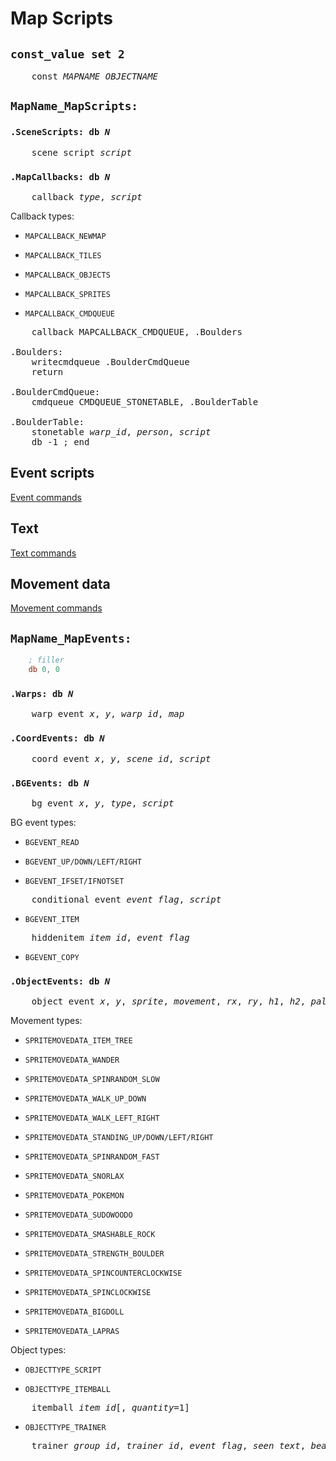# Map Scripts


## <code>const_value set 2</code>

<pre>
	const <i>MAPNAME</i>_<i>OBJECTNAME</i>
</pre>


## <code>MapName_MapScripts:</code>


### <code>.SceneScripts: db <i>N</i></code>

<pre>
	scene_script <i>script</i>
</pre>


### <code>.MapCallbacks: db <i>N</i></code>

<pre>
	callback <i>type</i>, <i>script</i>
</pre>

Callback types:

- `MAPCALLBACK_NEWMAP`

- `MAPCALLBACK_TILES`

- `MAPCALLBACK_OBJECTS`

- `MAPCALLBACK_SPRITES`

- `MAPCALLBACK_CMDQUEUE`

<pre>
	callback MAPCALLBACK_CMDQUEUE, .Boulders

.Boulders:
	writecmdqueue .BoulderCmdQueue
	return

.BoulderCmdQueue:
	cmdqueue CMDQUEUE_STONETABLE, .BoulderTable

.BoulderTable:
	stonetable <i>warp_id</i>, <i>person</i>, <i>script</i>
	db -1 ; end
</pre>


## Event scripts

[Event commands](event_commands.md)


## Text

[Text commands](text_commands.md)


## Movement data

[Movement commands](movement_commands.md)


## <code>MapName_MapEvents:</code>

```asm
	; filler
	db 0, 0
```


### <code>.Warps: db <i>N</i></code>

<pre>
	warp_event <i>x</i>, <i>y</i>, <i>warp_id</i>, <i>map</i>
</pre>


### <code>.CoordEvents: db <i>N</i></code>

<pre>
	coord_event <i>x</i>, <i>y</i>, <i>scene_id</i>, <i>script</i>
</pre>


### <code>.BGEvents: db <i>N</i></code>

<pre>
	bg_event <i>x</i>, <i>y</i>, <i>type</i>, <i>script</i>
</pre>

BG event types:

- `BGEVENT_READ`

- `BGEVENT_UP/DOWN/LEFT/RIGHT`

- `BGEVENT_IFSET/IFNOTSET`

<pre>
	conditional_event <i>event_flag</i>, <i>script</i>
</pre>

- `BGEVENT_ITEM`

<pre>
	hiddenitem <i>item_id</i>, <i>event_flag</i>
</pre>

- `BGEVENT_COPY`

### <code>.ObjectEvents: db <i>N</i></code>

<pre>
	object_event <i>x</i>, <i>y</i>, <i>sprite</i>, <i>movement</i>, <i>rx</i>, <i>ry</i>, <i>h1</i>, <i>h2</i>, <i>palette</i>, <i>type</i>, <i>range</i>, <i>script</i>, <i>event_flag</i>
</pre>

Movement types:

- `SPRITEMOVEDATA_ITEM_TREE`

- `SPRITEMOVEDATA_WANDER`

- `SPRITEMOVEDATA_SPINRANDOM_SLOW`

- `SPRITEMOVEDATA_WALK_UP_DOWN`

- `SPRITEMOVEDATA_WALK_LEFT_RIGHT`

- `SPRITEMOVEDATA_STANDING_UP/DOWN/LEFT/RIGHT`

- `SPRITEMOVEDATA_SPINRANDOM_FAST`

- `SPRITEMOVEDATA_SNORLAX`

- `SPRITEMOVEDATA_POKEMON`

- `SPRITEMOVEDATA_SUDOWOODO`

- `SPRITEMOVEDATA_SMASHABLE_ROCK`

- `SPRITEMOVEDATA_STRENGTH_BOULDER`

- `SPRITEMOVEDATA_SPINCOUNTERCLOCKWISE`

- `SPRITEMOVEDATA_SPINCLOCKWISE`

- `SPRITEMOVEDATA_BIGDOLL`

- `SPRITEMOVEDATA_LAPRAS`

Object types:

- `OBJECTTYPE_SCRIPT`

- `OBJECTTYPE_ITEMBALL`

<pre>
	itemball <i>item_id</i>[, <i>quantity</i>=1]
</pre>

- `OBJECTTYPE_TRAINER`

<pre>
	trainer <i>group_id</i>, <i>trainer_id</i>, <i>event_flag</i>, <i>seen_text</i>, <i>beaten_text</i>, <i>loss_text</i>, <i>script</i>
</pre>
